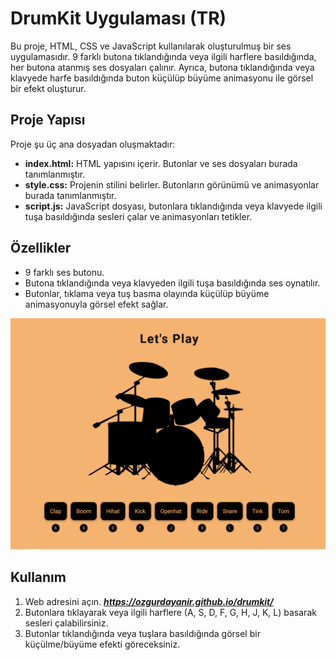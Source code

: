 # DrumKit Uygulaması (TR)
Bu proje, HTML, CSS ve JavaScript kullanılarak oluşturulmuş bir ses uygulamasıdır. 9 farklı butona tıklandığında veya ilgili harflere basıldığında, her butona atanmış ses dosyaları çalınır. Ayrıca, butona tıklandığında veya klavyede harfe basıldığında buton küçülüp büyüme animasyonu ile görsel bir efekt oluşturur.

## Proje Yapısı
Proje şu üç ana dosyadan oluşmaktadır:

- **index.html:** HTML yapısını içerir. Butonlar ve ses dosyaları burada tanımlanmıştır.
- **style.css:** Projenin stilini belirler. Butonların görünümü ve animasyonlar burada tanımlanmıştır.
- **script.js:** JavaScript dosyası, butonlara tıklandığında veya klavyede ilgili tuşa basıldığında sesleri çalar ve animasyonları tetikler.

## Özellikler
- 9 farklı ses butonu.
- Butona tıklandığında veya klavyeden ilgili tuşa basıldığında ses oynatılır.
- Butonlar, tıklama veya tuş basma olayında küçülüp büyüme animasyonuyla görsel efekt sağlar.

![drum-kit](drumkit-docs/app-img.PNG)

## Kullanım

1. Web adresini açın. ***https://ozgurdayanir.github.io/drumkit/***
2. Butonlara tıklayarak veya ilgili harflere (A, S, D, F, G, H, J, K, L) basarak sesleri çalabilirsiniz.
3. Butonlar tıklandığında veya tuşlara basıldığında görsel bir küçülme/büyüme efekti göreceksiniz.